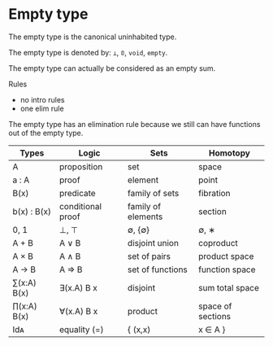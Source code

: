 # Empty type

The empty type is the canonical uninhabited type.

The empty type is denoted by: `⊥`, `𝟘`, `void`, `empty`.

The empty type can actually be considered as an empty sum.



Rules
- no intro rules
- one elim rule

The empty type has an elimination rule because we still can have functions out of the empty type. 


Types       | Logic             | Sets               | Homotopy
------------|-------------------|--------------------|-----------------
A           | proposition       | set                | space
a : A       | proof             | element            | point
B(x)        | predicate         | family of sets     | fibration
b(x) : B(x) | conditional proof | family of elements | section
0, 1        | ⊥, ⊤              | ∅, {∅}             | ∅, ∗
A + B       | A ∨ B             | disjoint union     | coproduct
A × B       | A ∧ B             | set of pairs       | product space
A → B       | A => B            | set of functions   | function space
∑(x:A) B(x) | ∃(x.A) B x        | disjoint           | sum total space
∏(x:A) B(x) | ∀(x.A) B x        | product            | space of sections
Idᴀ         | equality (=)      | { (x,x) | x ∈ A }  | path space Aᶦ
